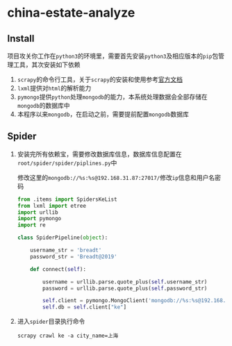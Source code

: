 # china-estate-analyze

## Install

项目攻关你工作在`python3`的环境里，需要首先安装`python3`及相应版本的`pip`包管理工具，其次安装如下依赖

1. `scrapy`的命令行工具，关于`scrapy`的安装和使用参考[官方文档](https://scrapy.org/)
2. `lxml`提供对`html`的解析能力
3. `pymongo`提供`python`处理`mongodb`的能力，本系统处理数据会全部存储在`mongodb`的数据库中
4. 本程序以来`mongodb`，在启动之前，需要提前配置`mongodb`数据库

## Spider

1. 安装完所有依赖宝，需要修改数据库信息，数据库信息配置在`root/spider/spider/piplines.py`中

   修改这里的`mongodb://%s:%s@192.168.31.87:27017/`修改`ip`信息和用户名密码

   ```python
   from .items import SpidersKeList
   from lxml import etree
   import urllib
   import pymongo
   import re
   
   class SpiderPipeline(object):
   
       username_str = 'breadt'
       password_str = 'Breadt@2019'
   
       def connect(self):
   
           username = urllib.parse.quote_plus(self.username_str)
           password = urllib.parse.quote_plus(self.password_str)
   
           self.client = pymongo.MongoClient('mongodb://%s:%s@192.168.31.87:27017/' % (username, password))
           self.db = self.client["ke"]
   ```

2. 进入`spider`目录执行命令

   ```shell
   scrapy crawl ke -a city_name=上海
   ```

   

